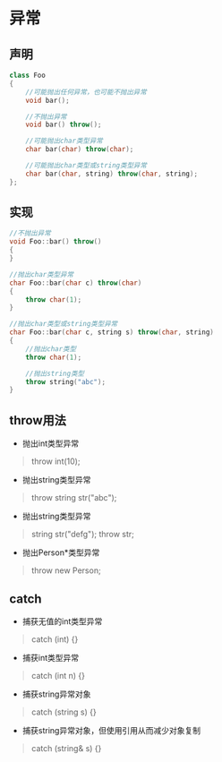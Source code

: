 # 异常

## 声明

```c++
class Foo
{
	//可能抛出任何异常，也可能不抛出异常
	void bar();

	//不抛出异常
	void bar() throw();

	//可能抛出char类型异常
	char bar(char) throw(char);

	//可能抛出char类型或string类型异常
	char bar(char, string) throw(char, string);
};
```

## 实现

```c++
//不抛出异常
void Foo::bar() throw()
{
}

//抛出char类型异常
char Foo::bar(char c) throw(char)
{
	throw char(1);
}

//抛出char类型或string类型异常
char Foo::bar(char c, string s) throw(char, string)
{
	//抛出char类型
	throw char(1);

	//抛出string类型
	throw string("abc");
}
```

## throw用法

* 抛出int类型异常
> throw int(10);

* 抛出string类型异常
> throw string str("abc");

* 抛出string类型异常
> string str("defg");
> throw str;

* 抛出Person*类型异常
> throw new Person;

## catch

* 捕获无值的int类型异常
> catch (int) {}

* 捕获int类型异常
> catch (int n) {}

* 捕获string异常对象
> catch (string s) {}

* 捕获string异常对象，但使用引用从而减少对象复制
> catch (string& s) {}
